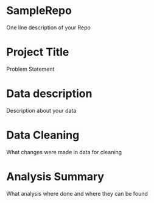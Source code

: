 # SampleRepo
 One line description of your Repo
 
 # Project Title
 
 Problem Statement
 
 # Data description
 
 Description about your data
 
 # Data Cleaning
 
 What changes were made in data for cleaning
 
 # Analysis Summary
 
 What analysis where done and where they can be found

 
 